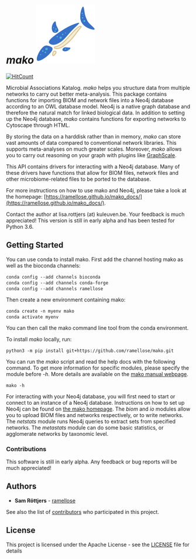 # _mako_ ![mako](https://github.com/ramellose/mako/blob/master/mako.png)

[![HitCount](http://hits.dwyl.com/ramellose/mako.svg)](http://hits.dwyl.com/ramellose/mako)

Microbial Associations Katalog. _mako_ helps you structure data from multiple networks to carry out better meta-analysis.
This package contains functions for importing BIOM and network files into a Neo4j database according to an OWL database model.
Neo4j is a native graph database and therefore the natural match for linked biological data.
In addition to setting up the Neo4j database, _mako_ contains functions for exporting networks to Cytoscape through HTML.

By storing the data on a harddisk rather than in memory, _mako_ can store vast amounts of data compared to conventional network libraries.
This supports meta-analyses on much greater scales. Moreover, _mako_ allows you to carry out reasoning on your graph with plugins like [GraphScale](https://www.derivo.de/en/products/graphscale/).

This API contains drivers for interacting with a Neo4j database.
Many of these drivers have functions that allow for BIOM files,
network files and other microbiome-related files to be ported to the database.

For more instructions on how to use mako and Neo4j, please take a look at the homepage: [https://ramellose.github.io/mako_docs/](https://ramellose.github.io/mako_docs/).

Contact the author at lisa.rottjers (at) kuleuven.be. Your feedback is much appreciated!
This version is still in early alpha and has been tested for Python 3.6.

## Getting Started

You can use conda to install mako. 
First add the channel hosting mako as well as the bioconda channels: 
```
conda config --add channels bioconda
conda config --add channels conda-forge
conda config --add channels ramellose
```

Then create a new environment containing mako:
```
conda create -n myenv mako 
conda activate myenv
```

You can then call the mako command line tool from the conda environment. 

To install _mako_ locally, run:
```
python3 -m pip install git+https://github.com/ramellose/mako.git
```

You can run the _mako_ script and read the help docs with the following command.
To get more information for specific modules, please specify the module before _-h_.
More details are available on the [mako manual webpage](https://ramellose.github.io/mako_docs/manual/introduction/intro/).

```
mako -h
```

For interacting with your Neo4j database, you will first need to start or connect to an instance of a Neo4j database.
Instructions on how to set up Neo4j can be found on [the mako homepage](https://ramellose.github.io/mako_docs/neo4j/introduction/intro/). 
The _biom_ and _io_ modules allow you to upload BIOM files and networks respectively, or to write networks.
The _netstats_ module runs Neo4j queries to extract sets from specified networks.
The _metastats_ module can do some basic statistics, or agglomerate networks by taxonomic level.

### Contributions

This software is still in early alpha. Any feedback or bug reports will be much appreciated!

## Authors

* **Sam Röttjers** - [ramellose](https://github.com/ramellose)

See also the list of [contributors](https://github.com/ramellose/mako/contributors) who participated in this project.

## License

This project is licensed under the Apache License - see the [LICENSE](LICENSE) file for details


